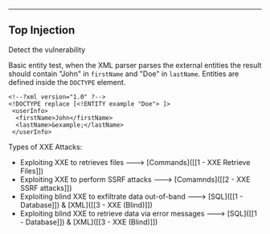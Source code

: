--- ---

<h2>Top Injection</h2>

Detect the vulnerability

Basic entity test, when the XML parser parses the external entities the result should contain "John" in `firstName` and "Doe" in `lastName`. Entities are defined inside the `DOCTYPE` element.

```Terminal
<!--?xml version="1.0" ?-->
<!DOCTYPE replace [<!ENTITY example "Doe"> ]>
 <userInfo>
  <firstName>John</firstName>
  <lastName>&example;</lastName>
 </userInfo>
```

Types of XXE Attacks:
- Exploiting XXE to retrieves files                                                       ---> [Commands]([[1 - XXE Retrieve Files]])
- Exploiting XXE to perform SSRF attacks                                         ---> [Comamnds]([[2 - XXE SSRF attacks]])
- Exploiting blind XXE to exfiltrate data out-of-band                       ---> [SQL]([[1 - Database]]) & [XML]([[3 - XXE (Blind)]])
- Exploiting blind XXE to retrieve data via error messages              ---> [SQL]([[1 - Database]]) & [XML]([[3 - XXE (Blind)]])
